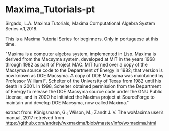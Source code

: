 # Maxima_Tutorials-pt
Sirgado, L.A. Maxima Tutorials, Maxima Computational Algebra System Series v.1,2018.

This is a Maxima Tutorial Series for beginners. Only in portuguese at this time.

"Maxima is a computer algebra system, implemented in Lisp. Maxima is derived from the Macsyma system, developed at MIT in the years 1968 through 1982 as part of Project MAC. MIT turned over a copy of the Macsyma source code to the Department of Energy in 1982; that version is now known as DOE Macsyma. A copy of DOE Macsyma was maintained by Professor William F. Schelter of the University of Texas from 1982 until his death in 2001. In 1998, Schelter obtained permission from the Department of Energy to release the DOE Macsyma source code under the GNU Public License, and in 2000 he initiated the Maxima project at SourceForge to maintain and develop DOE Macsyma, now called Maxima."

extract from: Königsmann, G.; Wilson, M.; Zandt J. V. The wxMaxima user’s manual, 2017 retreived from https://github.com/andrejv/wxmaxima/blob/master/info/wxmaxima.html
